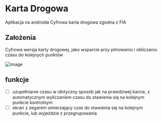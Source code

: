 # Karta Drogowa

Aplikacja na androida
Cyfrowa karta drogowa zgodna z FIA

## Założenia

Cyfrowa wersja karty drogowej, jako wsparcie przy pilnowaniu i obliczaniu czasu do kolejnych punktów

![image](https://github.com/devchew/karta-drogowa/assets/69403119/7facc73f-f587-47d8-9647-02379ef78664)

## funkcje

- [ ] uzupełnianie czasu w idntyczny sposób jak na prawdziwej karcie, z automatycznym wyliczaniem czasu do stawienia się na kolejnym punkcie kontrolnym
- [ ] ekran z zegarem omierzający czas do stawienia się na kolejnym punkcie, lub wyjeździe z przegrupowania

